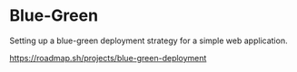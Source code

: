 # Blue-Green
Setting up a blue-green deployment strategy for a simple web application.

https://roadmap.sh/projects/blue-green-deployment
